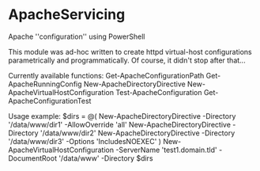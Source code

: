 # ApacheServicing
Apache ''configuration'' using PowerShell

This module was ad-hoc written to create httpd virtual-host configurations parametrically and programmatically.
Of course, it didn't stop after that...

Currently available functions:
Get-ApacheConfigurationPath
Get-ApacheRunningConfig
New-ApacheDirectoryDirective
New-ApacheVirtualHostConfiguration
Test-ApacheConfiguration
Get-ApacheConfigurationTest

Usage example:
$dirs = @(
  New-ApacheDirectoryDirective -Directory '/data/www/dir1' -AllowOverride 'all'
  New-ApacheDirectoryDirective -Directory '/data/www/dir2' 
  New-ApacheDirectoryDirective -Directory '/data/www/dir3' -Options 'IncludesNOEXEC'
  )
New-ApacheVirtualHostConfiguration -ServerName 'test1.domain.tld' -DocumentRoot '/data/www' -Directory $dirs
